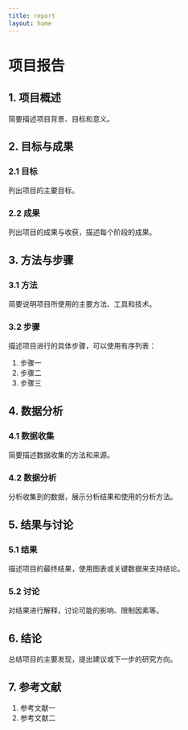 ```yaml
---
title: report
layout: home
---
```


# 项目报告

## 1. 项目概述

简要描述项目背景、目标和意义。

## 2. 目标与成果

### 2.1 目标
列出项目的主要目标。

### 2.2 成果
列出项目的成果与收获，描述每个阶段的成果。

## 3. 方法与步骤

### 3.1 方法
简要说明项目所使用的主要方法、工具和技术。

### 3.2 步骤
描述项目进行的具体步骤，可以使用有序列表：
1. 步骤一
2. 步骤二
3. 步骤三

## 4. 数据分析

### 4.1 数据收集
简要描述数据收集的方法和来源。

### 4.2 数据分析
分析收集到的数据，展示分析结果和使用的分析方法。

## 5. 结果与讨论

### 5.1 结果
描述项目的最终结果，使用图表或关键数据来支持结论。

### 5.2 讨论
对结果进行解释，讨论可能的影响、限制因素等。

## 6. 结论

总结项目的主要发现，提出建议或下一步的研究方向。

## 7. 参考文献

1. 参考文献一
2. 参考文献二



